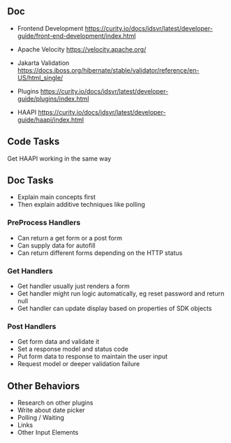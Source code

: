 ## Doc

- Frontend Development
  https://curity.io/docs/idsvr/latest/developer-guide/front-end-development/index.html

- Apache Velocity
  https://velocity.apache.org/

- Jakarta Validation
  https://docs.jboss.org/hibernate/stable/validator/reference/en-US/html_single/

- Plugins
  https://curity.io/docs/idsvr/latest/developer-guide/plugins/index.html

- HAAPI
  https://curity.io/docs/idsvr/latest/developer-guide/haapi/index.html

## Code Tasks

Get HAAPI working in the same way

## Doc Tasks

- Explain main concepts first
- Then explain additive techniques like polling 

### PreProcess Handlers

- Can return a get form or a post form
- Can supply data for autofill
- Can return different forms depending on the HTTP status

### Get Handlers

- Get handler usually just renders a form
- Get handler might run logic automatically, eg reset password and return null
- Get handler can update display based on properties of SDK objects

### Post Handlers

- Get form data and validate it 
- Set a response model and status code
- Put form data to response to maintain the user input
- Request model or deeper validation failure

## Other Behaviors

- Research on other plugins
- Write about date picker
- Polling / Waiting
- Links
- Other Input Elements